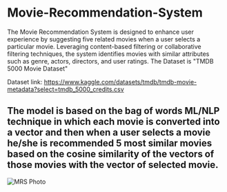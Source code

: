 # Movie-Recommendation-System

The Movie Recommendation System is designed to enhance user experience by suggesting five related movies when a user selects a particular movie. Leveraging content-based filtering or collaborative filtering techniques, the system identifies movies with similar attributes such as genre, actors, directors, and user ratings.
The Dataset is "TMDB 5000 Movie Dataset"

Dataset link: https://www.kaggle.com/datasets/tmdb/tmdb-movie-metadata?select=tmdb_5000_credits.csv

## The model is based on the bag of words ML/NLP technique in which each movie is converted into a vector and then when a user selects a movie he/she is recommended 5 most similar movies based on the cosine similarity of the vectors of those movies with the vector of selected movie.
![MRS Photo](https://github.com/HarshKaim/Movie-Recommendation-System/assets/112016617/ff9dc713-87d4-46f7-903d-c31e3120c51e)
